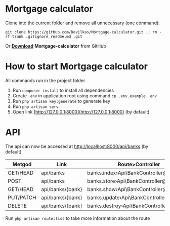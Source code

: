 # Mortgage calculator
Clone into the current folder and remove all unnecessary (one command):

    git clone https://github.com/Devilkas/Mortgage-calculator.git .; rm -rf trunk .gitignore readme.md .git

Or **[Download](https://github.com/Devilkas/Mortgage-calculator/archive/refs/heads/main.zip)**  **Mortgage-calculator** from GitHub

# How to start Mortgage calculator
All commands run in the project folder
1. Run `composer install` to install all dependencies
2. Create `.env` in application root using command `cp .env.example .env`
3. Run `php artisan key:generate` to generate key
4. Run `php artisan serv`
5. Open link [http://127.0.0.1:8000](http://127.0.0.1:8000) (by default)

# API
 The api can now be accessed at [http://localhost:8000/api/banks](http://localhost:8000/api/banks) (by default)
  
| Metgod | Link | Route>Controller|
|--|--|--|
| GET/HEAD|api/banks|banks.index›Api\BankController@index|
|POST|api/banks|banks.store›Api\BankController@store|
|GET/HEAD|api/banks/{bank}|banks.show›Api\BankController@show|
|PUT/PATCH|api/banks/{bank}|banks.update›Api\BankController@update|
|DELETE|api/banks/{bank}|banks.destroy›Api\BankController@destroy|
  
  Run `php artisan route:list` to take more information about the route
